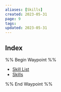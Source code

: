 ```yaml
---
aliases: [Skills]
created: 2023-05-31
page: 9
tags: 
updated: 2023-05-31
---
```




## Index

%% Begin Waypoint %%
- [Skill List](./Skill%20List.md)
- [Skills](./Skills.md)

%% End Waypoint %%
